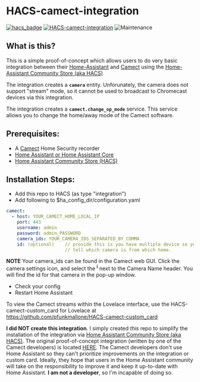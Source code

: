# HACS-camect-integration
[![hacs_badge](https://img.shields.io/badge/HACS-Default-orange.svg)](https://github.com/custom-components/hacs) 
[![HACS-camect-integration](https://img.shields.io/github/v/release/pfunkmallone/HACS-camect-integration.svg?1)](https://github.com/pfunkmallone/HACS-camect-integration) ![Maintenance](https://img.shields.io/maintenance/yes/2020.svg)

## What is this?
This is a simple proof-of-concept which allows users to do very basic integration between their [Home-Assistant](https://www.home-assistant.io/) and [Camect](https://camect.com/) using the [Home-Assistant Community Store (aka HACS)](https://hacs.xyz/)

The integration creates a **`camera`** entity. Unforunately, the camera does not support "stream" mode, so it cannot be used to broadcast to Chromecast devices via this integration.

The integration creates a **`camect.change_op_mode`** service. This service allows you to change the home/away mode of the Camect software.

## Prerequisites:
- A [Camect](https://camect.com) Home Security recorder
- [Home Assistant or Home Assistant Core](https://home-assistant.io)
- [Home Assistant Community Store (HACS)](https://hacs.xyz)

## Installation Steps:
- Add this repo to HACS (as type "integration")
- Add following to $ha_config_dir/configuration.yaml

```yaml
camect:
  - host: YOUR_CAMECT_HOME_LOCAL_IP
    port: 443
    username: admin
    password: admin_PASSWORD
    camera_ids: YOUR_CAMERA_IDS_SEPARATED_BY_COMMA
    id: (optional)    // provide this is you have multiple device so you can
                      // tell which camera is from which home.
```
**NOTE** Your camera_ids can be found in the Camect web GUI. Click the camera settings icon, and select the **<sup>i</sup>** next to the Camera Name header. You will find the id for that camera in the pop-up window.
- Check your config
- Restart Home Assistant


To view the Camect streams within the Lovelace interface, use the HACS-camect-custom_card for Lovelace at https://github.com/pfunkmallone/HACS-camect-custom_card

**I did NOT create this integration**. I simply created *this* repo to simplify the installation of the integration via [Home Assistant Community Store (aka HACS)](https://hacs.xyz/). The original proof-of-concept integration (written by one of the Camect developers) is located [HERE](https://github.com/camect/home-assistant-integration). The Camect developers don't use Home Assistant so they can't prioritize improvements on the integration or custom card. Ideally, they hope that users in the Home Assistant community will take on the responsibility to improve it and keep it up-to-date with Home Assistant. **I am not a developer**, so I'm incapable of doing so.
